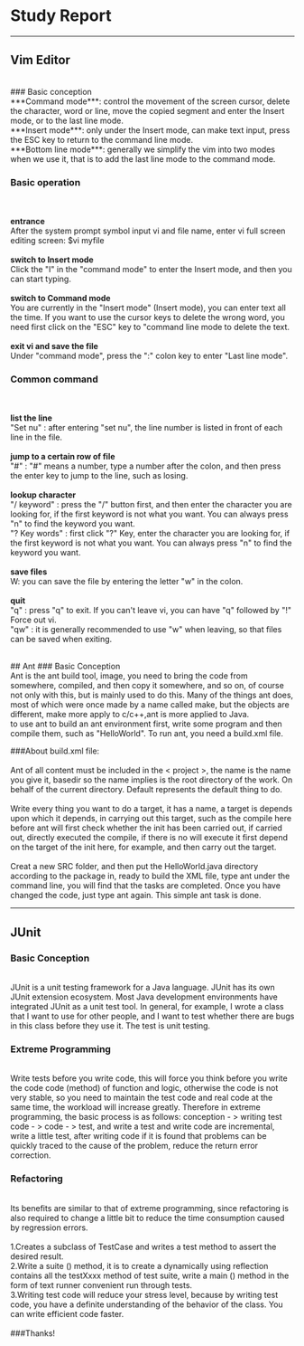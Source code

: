 # Study Report
***
## Vim Editor
<br />   
### Basic conception
<br />***Command mode***: control the movement of the screen cursor, delete the character, word or line, move the copied segment and enter the Insert mode, or to the last line mode.
<br />***Insert mode***: only under the Insert mode, can make text input, press the ESC key to return to the command line mode.
<br />***Bottom line mode***: generally we simplify the vim into two modes when we use it, that is to add the last line mode to the command mode.

### Basic operation
<br /><br />**entrance**
<br />After the system prompt symbol input vi and file name, enter vi full screen editing screen: $vi myfile
<br /><br />**switch to Insert mode**
<br />Click the "I" in the "command mode" to enter the Insert mode, and then you can start typing.
<br /><br />**switch to Command mode**
<br />You are currently in the "Insert mode" (Insert mode), you can enter text all the time. If you want to use the cursor keys to delete the wrong word, you need first click on the "ESC" key to "command line mode to delete the text.
<br /><br />**exit vi and save the file**
<br />Under "command mode", press the ":" colon key to enter "Last line mode".

### Common command
<br /><br />**list the line**
<br />"Set nu" : after entering "set nu", the line number is listed in front of each line in the file.
<br /><br />**jump to a certain row of file**
<br />"#" : "#" means a number, type a number after the colon, and then press the enter key to jump to the line, such as losing.
<br /><br />**lookup character**
<br />"/ keyword" : press the "/" button first, and then enter the character you are looking for, if the first keyword is not what you want. You can always press "n" to find the keyword you want. 
<br />"? Key words" : first click "?" Key, enter the character you are looking for, if the first keyword is not what you want. You can always press "n" to find the keyword you want.
<br /><br />**save files**
<br />W: you can save the file by entering the letter "w" in the colon.
<br /><br />**quit**
<br />"q" : press "q" to exit. If you can't leave vi, you can have "q" followed by "!" Force out vi.
<br />"qw" : it is generally recommended to use "w" when leaving, so that files can be saved when exiting.


<br />  
## Ant 
### Basic Conception
<br / >Ant is the ant build tool, image, you need to bring the code from somewhere, compiled, and then copy it somewhere, and so on, of course not only with this, but is mainly used to do this. Many of the things ant does, most of which were once made by a name called make, but the objects are different, make more apply to c/c++,ant is more applied to Java.
<br />to use ant to build an ant environment first, write some program and then compile them, such as "HelloWorld". To run ant, you need a build.xml file.

###About build.xml file:
<br /><br />Ant of all content must be included in the < project >, the name is the name you give it, basedir so the name implies is the root directory of the work. On behalf of the current directory. Default represents the default thing to do.
<br /><br />Write every thing you want to do a target, it has a name, a target is depends upon which it depends, in carrying out this target, such as the compile here before ant will first check whether the init has been carried out, if carried out, directly executed the compile, if there is no will execute it first depend on the target of the init here, for example, and then carry out the target.
<br /><br />Creat a new SRC folder, and then put the HelloWorld.java directory according to the package in, ready to build the XML file, type ant under the command line, you will find that the tasks are completed. Once you have changed the code, just type ant again. This simple ant task is done.
***

## JUnit
### Basic Conception
<br />JUnit is a unit testing framework for a Java language. JUnit has its own JUnit extension ecosystem. Most Java development environments have integrated JUnit as a unit test tool. In general, for example, I wrote a class that I want to use for other people, and I want to test whether there are bugs in this class before they use it. The test is unit testing.
### Extreme Programming
<br /> Write tests before you write code, this will force you think before you write the code code (method) of function and logic, otherwise the code is not very stable, so you need to maintain the test code and real code at the same time, the workload will increase greatly. Therefore in extreme programming, the basic process is as follows: conception - > writing test code - > code - > test, and write a test and write code are incremental, write a little test, after writing code if it is found that problems can be quickly traced to the cause of the problem, reduce the return error correction.
### Refactoring
<br />Its benefits are similar to that of extreme programming, since refactoring is also required to change a little bit to reduce the time consumption caused by regression errors.
<br /><br />1.Creates a subclass of TestCase and writes a test method to assert the desired result.
<br />2.Write a suite () method, it is to create a dynamically using reflection contains all the testXxxx method of test suite, write a main () method in the form of text runner convenient run through tests.
<br />3.Writing test code will reduce your stress level, because by writing test code, you have a definite understanding of the behavior of the class. You can write efficient code faster.
<br /><br />
###Thanks!

